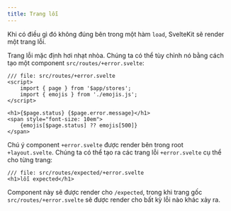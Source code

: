 ```yaml
---
title: Trang lỗi
---
```


Khi có điều gì đó không đúng bên trong một hàm `load`, SvelteKit sẽ render một trang lỗi.

Trang lỗi mặc định hơi nhạt nhòa. Chúng ta có thể tùy chỉnh nó bằng cách tạo một component `src/routes/+error.svelte`:

```svelte
/// file: src/routes/+error.svelte
<script>
	import { page } from '$app/stores';
	import { emojis } from './emojis.js';
</script>

<h1>{$page.status} {$page.error.message}</h1>
<span style="font-size: 10em">
	{emojis[$page.status] ?? emojis[500]}
</span>
```

Chú ý component `+error.svelte` được render bên trong root `+layout.svelte`. Chúng ta có thể tạo ra các trang lỗi `+error.svelte` cụ thể cho từng trang:

```svelte
/// file: src/routes/expected/+error.svelte
<h1>lỗi expected</h1>
```

Component này sẽ được render cho `/expected`, trong khi trang gốc `src/routes/+error.svelte` sẽ được render cho bất kỳ lỗi nào khác xảy ra.
